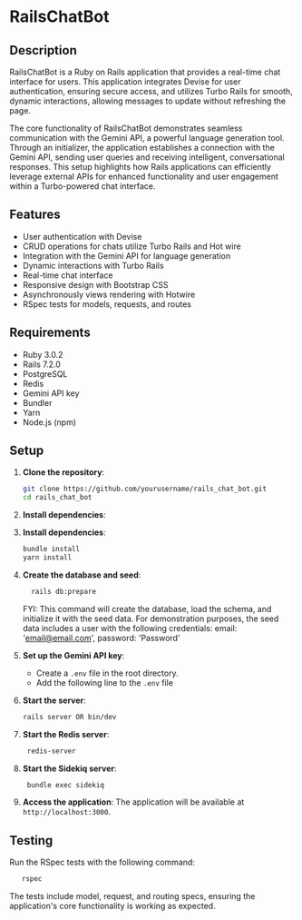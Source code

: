 # RailsChatBot

## Description

RailsChatBot is a Ruby on Rails application that provides a real-time chat interface for users. 
This application integrates Devise for user authentication, ensuring secure access, and utilizes Turbo Rails for smooth,
dynamic interactions, allowing messages to update without refreshing the page.

The core functionality of RailsChatBot demonstrates seamless communication with the Gemini API, a powerful language 
generation tool. Through an initializer, the application establishes a connection with the Gemini API, sending user queries
and receiving intelligent, conversational responses. This setup highlights how Rails applications can efficiently leverage
external APIs for enhanced functionality and user engagement within a Turbo-powered chat interface.
## Features

- User authentication with Devise
- CRUD operations for chats utilize Turbo Rails and Hot wire
- Integration with the Gemini API for language generation
- Dynamic interactions with Turbo Rails
- Real-time chat interface
- Responsive design with Bootstrap CSS
- Asynchronously views rendering with Hotwire
- RSpec tests for models, requests, and routes

## Requirements

- Ruby 3.0.2
- Rails 7.2.0
- PostgreSQL
- Redis
- Gemini API key
- Bundler
- Yarn
- Node.js (npm)

## Setup

1. **Clone the repository**:
   ```sh
   git clone https://github.com/yourusername/rails_chat_bot.git
   cd rails_chat_bot
   
    ```
2. **Install dependencies**:
3. **Install dependencies**:
   ```sh
   bundle install
   yarn install
   ```
4. **Create the database and seed**:
   ```sh 
     rails db:prepare
   ```
   FYI: This command will create the database, load the schema, and initialize it with the seed data. For demonstration
purposes, the seed data includes a user with the following credentials: email: 'email@email.com', password: 'Password'
5. **Set up the Gemini API key**:
   - Create a `.env` file in the root directory.
   - Add the following line to the `.env` file
   
6. **Start the server**:
   ```sh
   rails server OR bin/dev
   ```
7. **Start the Redis server**:
   ```sh 
    redis-server
    ```
8. **Start the Sidekiq server**:
   ```sh
    bundle exec sidekiq
    ```
9. **Access the application**: The application will be available at `http://localhost:3000`.

## Testing
 Run the RSpec tests with the following command:
 ```sh
    rspec
 ```
The tests include model, request, and routing specs, ensuring the application's core functionality is working as expected.

